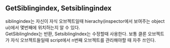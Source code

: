 ## GetSiblingindex, Setsiblingindex
siblingindex는 자신이 자식 오브젝트일때 hierachy(inspector에서 보여주는 object ui)에서 몇번째에 위치하는지 알 수 있다.   
GetSiblingIndex는 반환, SetsiblingIndex는 수정할때 사용한다.     보통 클론 오브젝트가 자식 오브젝트들일때 script에서 n번째 오브젝트를 관리해야할 때 자주 쓰인다.
   
   

